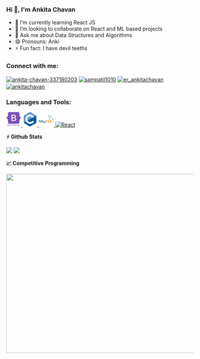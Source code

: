 ### Hi 👋, I'm Ankita Chavan


- 🌱 I’m currently learning React JS
- 👯 I’m looking to collaborate on React and ML based projects
- 💬 Ask me about Data Structures and Algorithms
- 😄 Pronouns: Anki
- ⚡ Fun fact: I have devil teeths


<h3 align="left">Connect with me:</h3>
<p align="left">
<a href="https://linkedin.com/in/ankita-chavan-337180203" target="blank"><img align="center" src="https://raw.githubusercontent.com/rahuldkjain/github-profile-readme-generator/master/src/images/icons/Social/linked-in-alt.svg" alt="ankita-chavan-337180203" height="30" width="40" /></a>
<a href="https://instagram.com/anki_1300" target="blank"><img align="center" src="https://raw.githubusercontent.com/rahuldkjain/github-profile-readme-generator/master/src/images/icons/Social/instagram.svg" alt="sampatil1010" height="30" width="40" /></a>
<a href="https://www.hackerrank.com/er_ankitachavan" target="blank"><img align="center" src="https://raw.githubusercontent.com/rahuldkjain/github-profile-readme-generator/master/src/images/icons/Social/hackerrank.svg" alt="er_ankitachavan" height="30" width="40" /></a>
<a href="https://www.leetcode.com/ankitachavan" target="blank"><img align="center" src="https://raw.githubusercontent.com/rahuldkjain/github-profile-readme-generator/master/src/images/icons/Social/leet-code.svg" alt="ankitachavan" height="30" width="40" /></a>
</p>

<h3 align="left">Languages and Tools:</h3>
<p align="left"> <a href="https://getbootstrap.com" target="_blank"> <img src="https://raw.githubusercontent.com/devicons/devicon/master/icons/bootstrap/bootstrap-plain-wordmark.svg" alt="bootstrap" width="40" height="40"/> </a> <a href="https://www.cprogramming.com/" target="_blank"> <img src="https://raw.githubusercontent.com/devicons/devicon/master/icons/c/c-original.svg" alt="c" width="40" height="40"/> </a> <a href="https://www.w3schools.com/cpp/" target="_blank">
</a> <a href="https://www.mysql.com/" target="_blank"> <img src="https://raw.githubusercontent.com/devicons/devicon/master/icons/mysql/mysql-original-wordmark.svg" alt="mysql" width="40" height="40"/> </a> 
<a href="https://www.react.com/" target="_blank"> <img src="https://github.com/sudiptob2/sudiptob2/blob/main/img/react-original.svg" alt="React" width="40" height="40"/> </a> </p>



<b>⚡ Github Stats</b>
<p float="left">
<img height="180em" src="https://github-readme-stats.vercel.app/api?username=Ankitachavan123&show_icons=true&hide_border=true&&count_private=true&include_all_commits=true" /> 
<img height="180em" src="https://github-readme-stats.vercel.app/api/top-langs/?username=Ankitachavan123&show_icons=true&hide_border=true&layout=compact&langs_count=8"/>
</p>

<b>&#128200; Competitive Programming</b>
<p float="left">
<img height="480em" width="600em" src="https://leetcode.card.workers.dev/ankitachavan?cache=0" />
</p>
